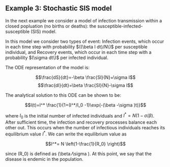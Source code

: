## Example 3: Stochastic SIS model

In the next example we consider a model of infection transmission within a closed popluation (no births or deaths): the susceptible-infected-susceptible (SIS) model.

In this model we consider two types of event:
	Infection events, which occur in each time step with probability $((\beta  I dt)/N\)$ per susceptible individual, and
	Recovery events, which occur in each time step with a probability $(\sigma  dt\)$ per infected individual.

The ODE representation of the model is:

$$\frac{dS}{dt}=-\beta \frac{SI}{N}+\sigma I$$
$$\frac{dI}{dt}=\beta \frac{SI}{N}-\sigma I$$

The analytical solution to this ODE can be shown to be:

$$I(t)=I^* \frac{1}{1+(I^*/I_0 -1)\exp(-(\beta -\sigma )t)}$$

where $I_0$ is the initial number of infected individuals and $I^*=N(1-\sigma / \beta )$. After sufficient time, the infection and recovery processes balance each other out. This occurs when the number of infectious individuals reaches its equilibrium value $I^*$. We can write the equilibrium value as

$$I^*= N \left(1-\frac{1}{R_0} \right)$$

since \(R_0\) is defined as \(\beta ⁄\sigma \). At this point, we say that the disease is endemic in the population.
